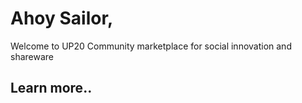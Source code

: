 
# Ahoy Sailor,
Welcome to UP20 Community marketplace for social innovation and shareware
## Learn more..
